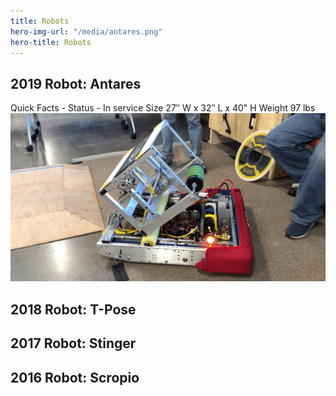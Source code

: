 ```yaml
---
title: Robots
hero-img-url: "/media/antares.png"
hero-title: Robots
---
```


## 2019 Robot: Antares
Quick Facts - 
Status - In service
Size 27″ W x 32″ L x 40" H
Weight 97 lbs
![2019 Robot: Antares](/media/antares.png)

## 2018 Robot: T-Pose

## 2017 Robot: Stinger

## 2016 Robot: Scropio